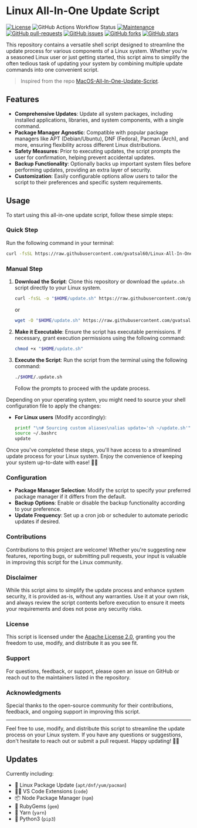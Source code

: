 # Linux All-In-One Update Script

[![License](https://img.shields.io/badge/License-Apache_2.0-blue.svg)](https://img.shields.io/github/license/gvatsal60/Linux-All-In-One-Update-Script)
![GitHub Actions Workflow Status](https://img.shields.io/github/actions/workflow/status/gvatsal60/Linux-All-In-One-Update-Script/ShellCheck.yml)
[![Maintenance](https://img.shields.io/badge/Maintained%3F-Yes-green.svg)](https://GitHub.com/gvatsal60/Linux-All-In-One-Update-Script/graphs/commit-activity)
[![GitHub pull-requests](https://img.shields.io/github/issues-pr/gvatsal60/Linux-All-In-One-Update-Script.svg)](https://GitHub.com/gvatsal60/Linux-All-In-One-Update-Script/pull/)
[![GitHub issues](https://img.shields.io/github/issues/gvatsal60/Linux-All-In-One-Update-Script.svg)](https://GitHub.com/gvatsal60/Linux-All-In-One-Update-Script/issues/)
[![GitHub forks](https://img.shields.io/github/forks/gvatsal60/Linux-All-In-One-Update-Script.svg)](https://GitHub.com/gvatsal60/Linux-All-In-One-Update-Script/network/)
[![GitHub stars](https://img.shields.io/github/stars/gvatsal60/Linux-All-In-One-Update-Script.svg)](https://GitHub.com/gvatsal60/Linux-All-In-One-Update-Script/stargazers)

This repository contains a versatile shell script designed to streamline the update process for various components of a Linux system. Whether you're a seasoned Linux user or just getting started, this script aims to simplify the often tedious task of updating your system by combining multiple update commands into one convenient script.

> Inspired from the repo
[MacOS-All-In-One-Update-Script](https://github.com/andmpel/MacOS-All-In-One-Update-Script/).

## Features

- **Comprehensive Updates**: Update all system packages, including installed applications, libraries, and system components, with a single command.
- **Package Manager Agnostic**: Compatible with popular package managers like APT (Debian/Ubuntu), DNF (Fedora), Pacman (Arch), and more, ensuring flexibility across different Linux distributions.
- **Safety Measures**: Prior to executing updates, the script prompts the user for confirmation, helping prevent accidental updates.
- **Backup Functionality**: Optionally backs up important system files before performing updates, providing an extra layer of security.
- **Customization**: Easily configurable options allow users to tailor the script to their preferences and specific system requirements.

## Usage

To start using this all-in-one update script, follow these simple steps:

### Quick Step

Run the following command in your terminal:

```sh
curl -fsSL https://raw.githubusercontent.com/gvatsal60/Linux-All-In-One-Update-Script/HEAD/update_all.sh | sh
```

### Manual Step

1. **Download the Script**: Clone this repository or download the `update.sh` script directly to your Linux system.

   ```sh
   curl -fsSL -o "$HOME/update.sh" https://raw.githubusercontent.com/gvatsal60/Linux-All-In-One-Update-Script/HEAD/update_all.sh
   ```

   or

   ```sh
   wget -O "$HOME/update.sh" https://raw.githubusercontent.com/gvatsal60/Linux-All-In-One-Update-Script/HEAD/update_all.sh
   ```

2. **Make it Executable**: Ensure the script has executable permissions. If necessary, grant execution permissions using the following command:

   ```sh
   chmod +x "$HOME/update.sh"
   ```

3. **Execute the Script**: Run the script from the terminal using the following command:

   ```sh
   ./$HOME/.update.sh
   ```

   Follow the prompts to proceed with the update process.

Depending on your operating system, you might need to source your shell configuration file to apply the changes:

- **For Linux users** (Modify accordingly):

  ```sh
  printf "\n# Sourcing custom aliases\nalias update='sh ~/update.sh'" >>"${HOME}/.bashrc"
  source ~/.bashrc
  update
  ```

Once you've completed these steps, you'll have access to a streamlined update process for your Linux system. Enjoy the convenience of keeping your system up-to-date with ease! 🐧✨

### Configuration

- **Package Manager Selection**: Modify the script to specify your preferred package manager if it differs from the default.
- **Backup Options**: Enable or disable the backup functionality according to your preference.
- **Update Frequency**: Set up a cron job or scheduler to automate periodic updates if desired.

### Contributions

Contributions to this project are welcome! Whether you're suggesting new features, reporting bugs, or submitting pull requests, your input is valuable in improving this script for the Linux community.

### Disclaimer

While this script aims to simplify the update process and enhance system security, it is provided as-is, without any warranties. Use it at your own risk, and always review the script contents before execution to ensure it meets your requirements and does not pose any security risks.

### License

This script is licensed under the [Apache License 2.0](LICENSE), granting you the freedom to use, modify, and distribute it as you see fit.

### Support

For questions, feedback, or support, please open an issue on GitHub or reach out to the maintainers listed in the repository.

### Acknowledgments

Special thanks to the open-source community for their contributions, feedback, and ongoing support in improving this script.

---

Feel free to use, modify, and distribute this script to streamline the update process on your Linux system. If you have any questions or suggestions, don't hesitate to reach out or submit a pull request. Happy updating! 🐧🚀

## Updates

Currently including:

- 🐧 Linux Package Update (`apt/dnf/yum/pacman`)
- 🧑‍💻 VS Code Extensions (`code`)
- 📦 Node Package Manager (`npm`)
- 💎 RubyGems (`gem`)
- 🧶 Yarn (`yarn`)
- 🐍 Python3 (`pip3`)
